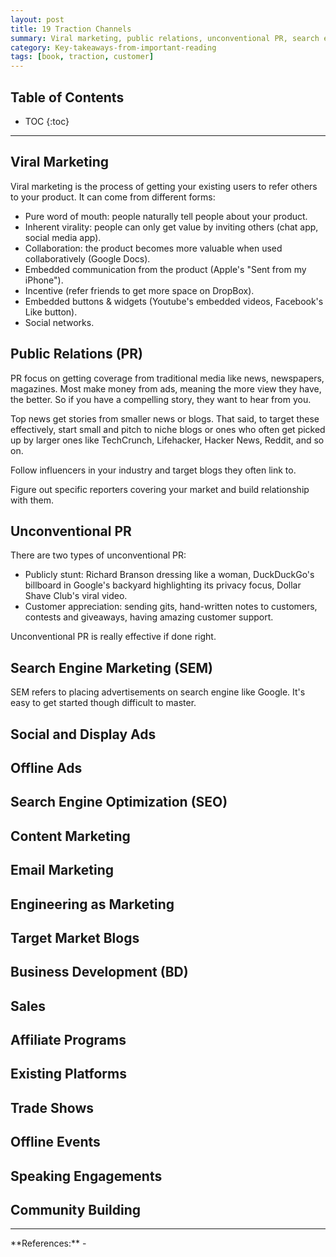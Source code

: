 ```yaml
---
layout: post
title: 19 Traction Channels
summary: Viral marketing, public relations, unconventional PR, search engine marketing, social ads, SEO, content marketing and so on.
category: Key-takeaways-from-important-reading
tags: [book, traction, customer]
---
```


<h2> Table of Contents </h2>

* TOC
{:toc}

<hr>

## Viral Marketing

Viral marketing is the process of getting your existing users to refer others to your product.
It can come from different forms:
- Pure word of mouth: people naturally tell people about your product.
- Inherent virality: people can only get value by inviting others (chat app, social media app).
- Collaboration: the product becomes more valuable when used collaboratively (Google Docs).
- Embedded communication from the product (Apple's "Sent from my iPhone").
- Incentive (refer friends to get more space on DropBox).
- Embedded buttons & widgets (Youtube's embedded videos, Facebook's Like button).
- Social networks.

## Public Relations (PR)

PR focus on getting coverage from traditional media like news, newspapers, magazines. Most make
money from ads, meaning the more view they have, the better. So if you have a compelling story,
they want to hear from you.

Top news get stories from smaller news or blogs. That said, to target these effectively, start small
and pitch to niche blogs or ones who often get picked up by larger ones like TechCrunch, Lifehacker,
Hacker News, Reddit, and so on.

Follow influencers in your industry and target blogs they often link to.

Figure out specific reporters covering your market and build relationship with them.

## Unconventional PR

There are two types of unconventional PR:
- Publicly stunt: Richard Branson dressing like a woman, DuckDuckGo's billboard in Google's
backyard highlighting its privacy focus, Dollar Shave Club's viral video.
- Customer appreciation: sending gits, hand-written notes to customers, contests and giveaways,
having amazing customer support.

Unconventional PR is really effective if done right.

## Search Engine Marketing (SEM)

SEM refers to placing advertisements on search engine like Google. It's easy to get started
though difficult to master.

## Social and Display Ads

## Offline Ads

## Search Engine Optimization (SEO)

## Content Marketing

## Email Marketing

## Engineering as Marketing

## Target Market Blogs

## Business Development (BD)

## Sales

## Affiliate Programs

## Existing Platforms

## Trade Shows

## Offline Events

## Speaking Engagements

## Community Building

<hr>
**References:**
- <https://www.goodreads.com/book/show/22091581-traction>
